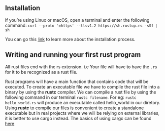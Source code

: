 ## Installation
If you’re using Linux or macOS, open a terminal and enter the following command:
`curl --proto '=https' --tlsv1.2 https://sh.rustup.rs -sSf | sh`

You can go this [link](https://doc.rust-lang.org/stable/book/ch01-01-installation.html) to learn more about the installation process.

## Writing and running your first rust program
All rust files end with the rs extension. i.e Your file will have to have the `.rs` for it to be recognized as a rust file.

Rust programs will have a main function that contains code that will be executed. To create an executable file we have to compile the rust file into a binary by using the **rustc** compiler.
We can compile a rust file by using the following command in our terminal `rustc filename`. For eg: `rustc hello_world.rs` will produce an executable called hello_world in our diretory.
Using **rustc** to compile our files is convenient to create a standalone executable but in real projects where we will be relying on external libraries, it is better to use cargo instead.
The basics of using cargo can be found [here](https://github.com/yourgotocoder/rust-from-beginning/tree/master/Chapter%201/hello_cargo)
